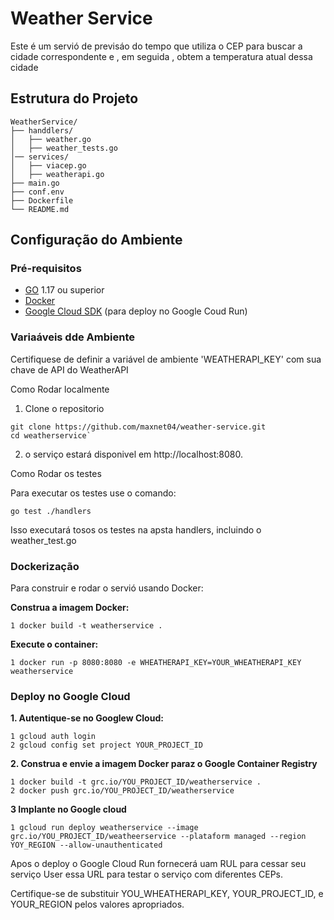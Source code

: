 # Weather Service

Este é um servió de previsáo do tempo que utiliza o CEP para buscar a cidade correspondente e , em seguida , obtem a temperatura atual dessa cidade

## Estrutura do Projeto

```
WeatherService/
├── handdlers/
│   ├── weather.go
│   ├── weather_tests.go
│── services/
│   ├── viacep.go
│   ├── weatherapi.go
├── main.go
├── conf.env
├── Dockerfile
└── README.md
```

## Configuração do Ambiente

### Pré-requisitos

- [GO](https://golang.org/doc/insttall) 1.17 ou superior
- [Docker](https://docs.docker.com/get-docker/)
- [Google Cloud SDK](https://cloud.google.com/sdk/docs/install) (para deploy no Google Coud Run)


### Variaáveis dde Ambiente

Certifiquese de definir a variável de ambiente 'WEATHERAPI_KEY' com sua chave de API do WeatherAPI

Como Rodar localmente

1. Clone o repositorio 

    
 ```
 git clone https://github.com/maxnet04/weather-service.git
 cd weatherservice`
 ```

2. o serviço estará disponivel em http://localhost:8080.


Como Rodar os testes

 Para executar os testes use o comando:

```
go test ./handlers
```

Isso executará tosos os testes na apsta handlers, incluindo o weather_test.go


### Dockerização

Para construir e rodar o servió usando Docker:

**Construa a imagem Docker:**

```
1 docker build -t weatherservice .
```

**Execute o container:**

```
1 docker run -p 8080:8080 -e WHEATHERAPI_KEY=YOUR_WHEATHERAPI_KEY weatherservice
```

    
### Deploy no Google Cloud

**1. Autentique-se no Googlew Cloud:**

```
1 gcloud auth login
2 gcloud config set project YOUR_PROJECT_ID
```

**2. Construa e envie a imagem Docker paraz o Google Container Registry**

```
1 docker build -t grc.io/YOU_PROJECT_ID/weatherservice .
2 docker push grc.io/YOU_PROJECT_ID/weatherservice
```

**3 Implante no Google cloud**

```
1 gcloud run deploy weatherservice --image grc.io/YOU_PROJECT_ID/weatheerservice --plataform managed --region  YOY_REGION --allow-unauthenticated
```


Apos o deploy o Google Cloud Run fornecerá uam RUL para cessar seu serviço User essa URL para testar o serviço com diferentes CEPs.

Certifique-se de substituir YOU_WHEATHERAPI_KEY, YOUR_PROJECT_ID, e YOUR_REGION pelos valores apropriados.